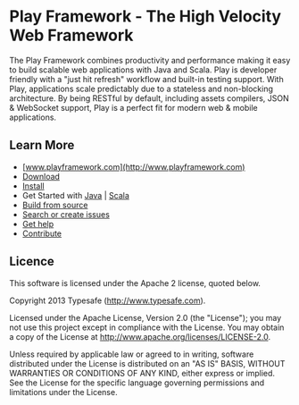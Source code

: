 # Play Framework - The High Velocity Web Framework 

The Play Framework combines productivity and performance making it easy to build scalable web applications with Java and Scala.  Play is developer friendly with a "just hit refresh" workflow and built-in testing support.  With Play, applications scale predictably due to a stateless and non-blocking architecture.  By being RESTful by default, including assets compilers, JSON & WebSocket support, Play is a perfect fit for modern web & mobile applications.

## Learn More
- [www.playframework.com](http://www.playframework.com)
- [Download](http://www.playframework.com/download)
- [Install](http://www.playframework.com/documentation/latest/Installing)
- Get Started with [Java](http://www.playframework.com/documentation/latest/JavaTodoList) | [Scala](http://www.playframework.com/documentation/latest/ScalaTodoList)
- [Build from source](http://www.playframework.com/documentation/latest/BuildingFromSource)
- [Search or create issues](https://github.com/playframework/play20/issues)
- [Get help](http://stackoverflow.com/questions/tagged/playframework)
- [Contribute](http://www.playframework.com/documentation/latest/Guidelines)

## Licence

This software is licensed under the Apache 2 license, quoted below.

Copyright 2013 Typesafe (http://www.typesafe.com).

Licensed under the Apache License, Version 2.0 (the "License"); you may not use this project except in compliance with the License. You may obtain a copy of the License at http://www.apache.org/licenses/LICENSE-2.0.

Unless required by applicable law or agreed to in writing, software distributed under the License is distributed on an "AS IS" BASIS, WITHOUT WARRANTIES OR CONDITIONS OF ANY KIND, either express or implied. See the License for the specific language governing permissions and limitations under the License.
